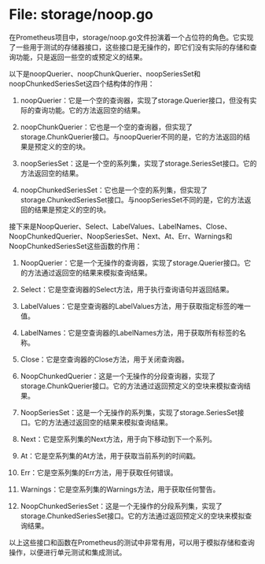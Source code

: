 # File: storage/noop.go

在Prometheus项目中，storage/noop.go文件扮演着一个占位符的角色。它实现了一些用于测试的存储器接口，这些接口是无操作的，即它们没有实际的存储和查询功能，只是返回一些空的或预定义的结果。

以下是noopQuerier、noopChunkQuerier、noopSeriesSet和noopChunkedSeriesSet这四个结构体的作用：

1. noopQuerier：它是一个空的查询器，实现了storage.Querier接口，但没有实际的查询功能。它的方法返回空的结果。

2. noopChunkQuerier：它也是一个空的查询器，但实现了storage.ChunkQuerier接口。与noopQuerier不同的是，它的方法返回的结果是预定义的空的块。

3. noopSeriesSet：这是一个空的系列集，实现了storage.SeriesSet接口。它的方法返回空的结果。

4. noopChunkedSeriesSet：它也是一个空的系列集，但实现了storage.ChunkedSeriesSet接口。与noopSeriesSet不同的是，它的方法返回的结果是预定义的空的块。

接下来是NoopQuerier、Select、LabelValues、LabelNames、Close、NoopChunkedQuerier、NoopSeriesSet、Next、At、Err、Warnings和NoopChunkedSeriesSet这些函数的作用：

1. NoopQuerier：它是一个无操作的查询器，实现了storage.Querier接口。它的方法通过返回空的结果来模拟查询结果。

2. Select：它是空查询器的Select方法，用于执行查询语句并返回结果。

3. LabelValues：它是空查询器的LabelValues方法，用于获取指定标签的唯一值。

4. LabelNames：它是空查询器的LabelNames方法，用于获取所有标签的名称。

5. Close：它是空查询器的Close方法，用于关闭查询器。

6. NoopChunkedQuerier：这是一个无操作的分段查询器，实现了storage.ChunkQuerier接口。它的方法通过返回预定义的空块来模拟查询结果。

7. NoopSeriesSet：这是一个无操作的系列集，实现了storage.SeriesSet接口。它的方法通过返回空的结果来模拟查询结果。

8. Next：它是空系列集的Next方法，用于向下移动到下一个系列。

9. At：它是空系列集的At方法，用于获取当前系列的时间戳。

10. Err：它是空系列集的Err方法，用于获取任何错误。

11. Warnings：它是空系列集的Warnings方法，用于获取任何警告。

12. NoopChunkedSeriesSet：这是一个无操作的分段系列集，实现了storage.ChunkedSeriesSet接口。它的方法通过返回预定义的空块来模拟查询结果。

以上这些接口和函数在Prometheus的测试中非常有用，可以用于模拟存储和查询操作，以便进行单元测试和集成测试。

